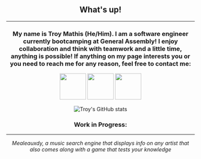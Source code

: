 <div id='header' align='center'>
  
## What's up!
---
### My name is Troy Mathis (He/Him). I am a software engineer currently bootcamping at General Assembly! I enjoy collaboration and think with teamwork and a little time, anything is possible! If anything on my page interests you or you need to reach me for any reason, feel free to contact me:
  <a href='https://www.instagram.com/troymths/'><img src='https://cdn-icons-png.flaticon.com/512/174/174855.png' width=70 /></a> 
  <a href='https://www.linkedin.com/in/troy-mathis-8ab101237/'><img src ='https://cdn-icons-png.flaticon.com/512/174/174857.png' width=70 /></a> <a href= 'mailto:troy.mathis00@gmail.com'><img src='https://upload.wikimedia.org/wikipedia/commons/thumb/7/7e/Gmail_icon_%282020%29.svg/1024px-Gmail_icon_%282020%29.svg.png' width=70 /></a>
  
  ![Troy's GitHub stats](https://github-readme-stats.vercel.app/api?username=troymathis)
  
  ### Work in Progress:
  ---
  *Mealeauxdy, a music search engine that displays info on any artist that also comes along with a game that tests your knowledge*
  
  ### 
</div>
<!--
**troymathis/troymathis** is a ✨ _special_ ✨ repository because its `README.md` (this file) appears on your GitHub profile.

Here are some ideas to get you started:

- 🔭 I’m currently working on ...
- 🌱 I’m currently learning ...
- 👯 I’m looking to collaborate on ...
- 🤔 I’m looking for help with ...
- 💬 Ask me about ...
- 📫 How to reach me: ...
- 😄 Pronouns: ...
- ⚡ Fun fact: ...
-->
